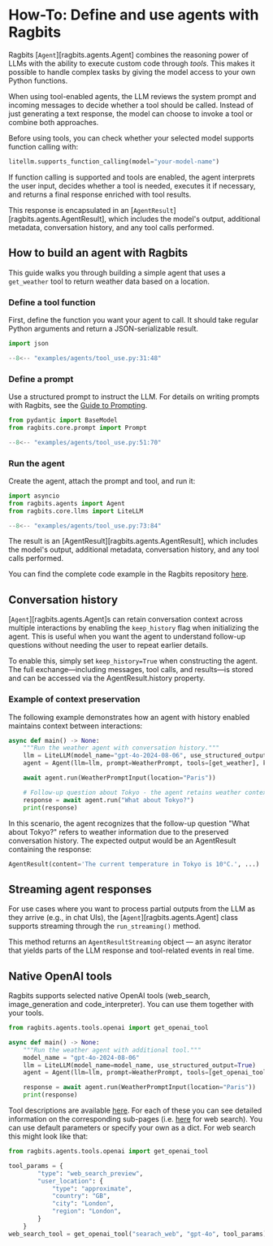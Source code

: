 # How-To: Define and use agents with Ragbits

Ragbits [`Agent`][ragbits.agents.Agent] combines the reasoning power of LLMs with the ability to execute custom code through *tools*. This makes it possible to handle complex tasks by giving the model access to your own Python functions.

When using tool-enabled agents, the LLM reviews the system prompt and incoming messages to decide whether a tool should be called. Instead of just generating a text response, the model can choose to invoke a tool or combine both approaches.

Before using tools, you can check whether your selected model supports function calling with:
```python
litellm.supports_function_calling(model="your-model-name")
```

If function calling is supported and tools are enabled, the agent interprets the user input, decides whether a tool is needed, executes it if necessary, and returns a final response enriched with tool results.

This response is encapsulated in an [`AgentResult`][ragbits.agents.AgentResult], which includes the model's output, additional metadata, conversation history, and any tool calls performed.

## How to build an agent with Ragbits
This guide walks you through building a simple agent that uses a `get_weather` tool to return weather
data based on a location.

### Define a tool function
First, define the function you want your agent to call. It should take regular Python arguments and return a JSON-serializable result.
```python
import json

--8<-- "examples/agents/tool_use.py:31:48"
```

### Define a prompt
Use a structured prompt to instruct the LLM. For details on writing prompts with Ragbits, see the [Guide to Prompting](https://ragbits.deepsense.ai/how-to/prompts/use_prompting/).

```python
from pydantic import BaseModel
from ragbits.core.prompt import Prompt

--8<-- "examples/agents/tool_use.py:51:70"
```

### Run the agent
Create the agent, attach the prompt and tool, and run it:
```python
import asyncio
from ragbits.agents import Agent
from ragbits.core.llms import LiteLLM

--8<-- "examples/agents/tool_use.py:73:84"
```

The result is an [AgentResult][ragbits.agents.AgentResult], which includes the model's output, additional metadata, conversation history, and any tool calls performed.

You can find the complete code example in the Ragbits repository [here](https://github.com/deepsense-ai/ragbits/blob/main/examples/agents/tool_use.py).

## Conversation history
[`Agent`][ragbits.agents.Agent]s can retain conversation context across multiple interactions by enabling the `keep_history` flag when initializing the agent. This is useful when you want the agent to understand follow-up questions without needing the user to repeat earlier details.

To enable this, simply set `keep_history=True` when constructing the agent. The full exchange—including messages, tool calls, and results—is stored and can be accessed via the AgentResult.history property.

### Example of context preservation
The following example demonstrates how an agent with history enabled maintains context between interactions:

```python
async def main() -> None:
    """Run the weather agent with conversation history."""
    llm = LiteLLM(model_name="gpt-4o-2024-08-06", use_structured_output=True)
    agent = Agent(llm=llm, prompt=WeatherPrompt, tools=[get_weather], keep_history=True)

    await agent.run(WeatherPromptInput(location="Paris"))

    # Follow-up question about Tokyo - the agent retains weather context
    response = await agent.run("What about Tokyo?")
    print(response)
```

In this scenario, the agent recognizes that the follow-up question "What about Tokyo?" refers to weather information due to the preserved conversation history. The expected output would be an AgentResult containing the response:

```python
AgentResult(content='The current temperature in Tokyo is 10°C.', ...)
```

## Streaming agent responses
For use cases where you want to process partial outputs from the LLM as they arrive (e.g., in chat UIs), the [`Agent`][ragbits.agents.Agent] class supports streaming through the `run_streaming()` method.

This method returns an `AgentResultStreaming` object — an async iterator that yields parts of the LLM response and tool-related events in real time.

## Native OpenAI tools
Ragbits supports selected native OpenAI tools (web_search, image_generation and code_interpreter). You can use them together with your tools.
```python
from ragbits.agents.tools.openai import get_openai_tool

async def main() -> None:
    """Run the weather agent with additional tool."""
    model_name = "gpt-4o-2024-08-06"
    llm = LiteLLM(model_name=model_name, use_structured_output=True)
    agent = Agent(llm=llm, prompt=WeatherPrompt, tools=[get_openai_tool("search_web", model_name)], keep_history=True)

    response = await agent.run(WeatherPromptInput(location="Paris"))
    print(response)
```

Tool descriptions are available [here](https://platform.openai.com/docs/guides/tools?api-mode=responses). For each of these you can see detailed
information on the corresponding sub-pages (i.e. [here](https://platform.openai.com/docs/guides/tools-web-search?api-mode=responses#user-location) for web search).
You can use default parameters or specify your own as a dict. For web search this might look like that:
```python
from ragbits.agents.tools.openai import get_openai_tool

tool_params = {
        "type": "web_search_preview",
        "user_location": {
            "type": "approximate",
            "country": "GB",
            "city": "London",
            "region": "London",
        }
    }
web_search_tool = get_openai_tool("searach_web", "gpt-4o", tool_params)
```